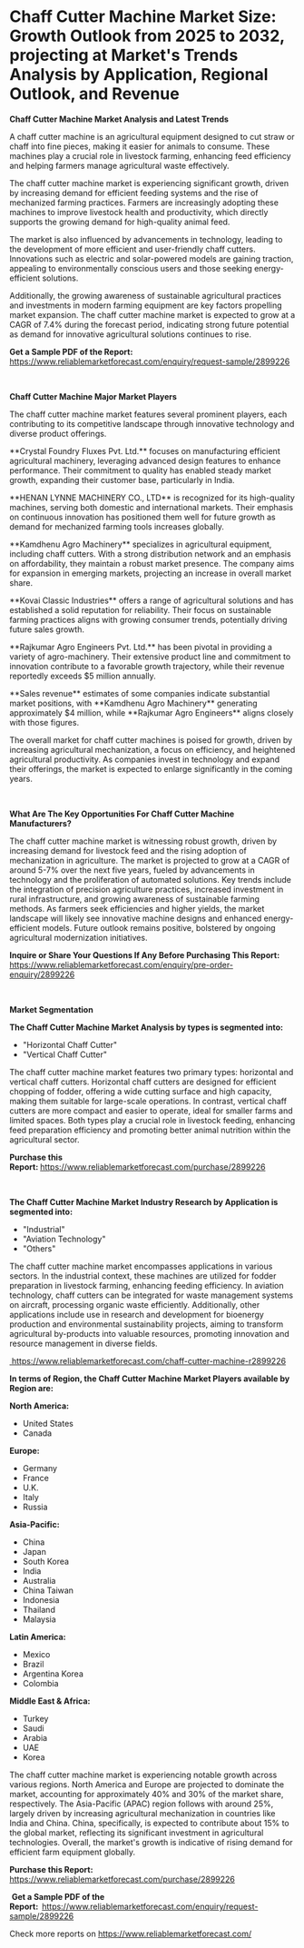 <p><h1>Chaff Cutter Machine Market Size: Growth Outlook from 2025 to 2032, projecting at Market's Trends Analysis by Application, Regional Outlook, and Revenue</h1></p><p><strong>Chaff Cutter Machine Market Analysis and Latest Trends</strong></p>
<p><p>A chaff cutter machine is an agricultural equipment designed to cut straw or chaff into fine pieces, making it easier for animals to consume. These machines play a crucial role in livestock farming, enhancing feed efficiency and helping farmers manage agricultural waste effectively.</p><p>The chaff cutter machine market is experiencing significant growth, driven by increasing demand for efficient feeding systems and the rise of mechanized farming practices. Farmers are increasingly adopting these machines to improve livestock health and productivity, which directly supports the growing demand for high-quality animal feed.</p><p>The market is also influenced by advancements in technology, leading to the development of more efficient and user-friendly chaff cutters. Innovations such as electric and solar-powered models are gaining traction, appealing to environmentally conscious users and those seeking energy-efficient solutions.</p><p>Additionally, the growing awareness of sustainable agricultural practices and investments in modern farming equipment are key factors propelling market expansion. The chaff cutter machine market is expected to grow at a CAGR of 7.4% during the forecast period, indicating strong future potential as demand for innovative agricultural solutions continues to rise.</p></p>
<p><strong>Get a Sample PDF of the Report:&nbsp;</strong> <a href="https://www.reliablemarketforecast.com/enquiry/request-sample/2899226?utm_campaign=3458&utm_medium=2&utm_source=Github&utm_content=ia&utm_term=15032025&utm_id=chaff-cutter-machine">https://www.reliablemarketforecast.com/enquiry/request-sample/2899226</a></p>
<p>&nbsp;</p>
<p><strong>Chaff Cutter Machine Major Market Players</strong></p>
<p><p>The chaff cutter machine market features several prominent players, each contributing to its competitive landscape through innovative technology and diverse product offerings.</p><p>**Crystal Foundry Fluxes Pvt. Ltd.** focuses on manufacturing efficient agricultural machinery, leveraging advanced design features to enhance performance. Their commitment to quality has enabled steady market growth, expanding their customer base, particularly in India.</p><p>**HENAN LYNNE MACHINERY CO., LTD** is recognized for its high-quality machines, serving both domestic and international markets. Their emphasis on continuous innovation has positioned them well for future growth as demand for mechanized farming tools increases globally.</p><p>**Kamdhenu Agro Machinery** specializes in agricultural equipment, including chaff cutters. With a strong distribution network and an emphasis on affordability, they maintain a robust market presence. The company aims for expansion in emerging markets, projecting an increase in overall market share.</p><p>**Kovai Classic Industries** offers a range of agricultural solutions and has established a solid reputation for reliability. Their focus on sustainable farming practices aligns with growing consumer trends, potentially driving future sales growth.</p><p>**Rajkumar Agro Engineers Pvt. Ltd.** has been pivotal in providing a variety of agro-machinery. Their extensive product line and commitment to innovation contribute to a favorable growth trajectory, while their revenue reportedly exceeds $5 million annually.</p><p>**Sales revenue** estimates of some companies indicate substantial market positions, with **Kamdhenu Agro Machinery** generating approximately $4 million, while **Rajkumar Agro Engineers** aligns closely with those figures. </p><p>The overall market for chaff cutter machines is poised for growth, driven by increasing agricultural mechanization, a focus on efficiency, and heightened agricultural productivity. As companies invest in technology and expand their offerings, the market is expected to enlarge significantly in the coming years.</p></p>
<p>&nbsp;</p>
<p><strong>What Are The Key Opportunities For Chaff Cutter Machine Manufacturers?</strong></p>
<p><p>The chaff cutter machine market is witnessing robust growth, driven by increasing demand for livestock feed and the rising adoption of mechanization in agriculture. The market is projected to grow at a CAGR of around 5-7% over the next five years, fueled by advancements in technology and the proliferation of automated solutions. Key trends include the integration of precision agriculture practices, increased investment in rural infrastructure, and growing awareness of sustainable farming methods. As farmers seek efficiencies and higher yields, the market landscape will likely see innovative machine designs and enhanced energy-efficient models. Future outlook remains positive, bolstered by ongoing agricultural modernization initiatives.</p></p>
<p><strong>Inquire or Share Your Questions If Any Before Purchasing This Report:</strong> <a href="https://www.reliablemarketforecast.com/enquiry/pre-order-enquiry/2899226?utm_campaign=3458&utm_medium=2&utm_source=Github&utm_content=ia&utm_term=15032025&utm_id=chaff-cutter-machine">https://www.reliablemarketforecast.com/enquiry/pre-order-enquiry/2899226</a></p>
<p>&nbsp;</p>
<p><strong>Market Segmentation</strong></p>
<p><strong>The Chaff Cutter Machine Market Analysis by types is segmented into:</strong></p>
<p><ul><li>"Horizontal Chaff Cutter"</li><li>"Vertical Chaff Cutter"</li></ul></p>
<p><p>The chaff cutter machine market features two primary types: horizontal and vertical chaff cutters. Horizontal chaff cutters are designed for efficient chopping of fodder, offering a wide cutting surface and high capacity, making them suitable for large-scale operations. In contrast, vertical chaff cutters are more compact and easier to operate, ideal for smaller farms and limited spaces. Both types play a crucial role in livestock feeding, enhancing feed preparation efficiency and promoting better animal nutrition within the agricultural sector.</p></p>
<p><strong>Purchase this Report:&nbsp;</strong><a href="https://www.reliablemarketforecast.com/purchase/2899226?utm_campaign=3458&utm_medium=2&utm_source=Github&utm_content=ia&utm_term=15032025&utm_id=chaff-cutter-machine">https://www.reliablemarketforecast.com/purchase/2899226</a></p>
<p>&nbsp;</p>
<p><strong>The Chaff Cutter Machine Market Industry Research by Application is segmented into:</strong></p>
<p><ul><li>"Industrial"</li><li>"Aviation Technology"</li><li>"Others"</li></ul></p>
<p><p>The chaff cutter machine market encompasses applications in various sectors. In the industrial context, these machines are utilized for fodder preparation in livestock farming, enhancing feeding efficiency. In aviation technology, chaff cutters can be integrated for waste management systems on aircraft, processing organic waste efficiently. Additionally, other applications include use in research and development for bioenergy production and environmental sustainability projects, aiming to transform agricultural by-products into valuable resources, promoting innovation and resource management in diverse fields.</p></p>
<p><a href="https://www.reliablemarketforecast.com/chaff-cutter-machine-r2899226?utm_campaign=3458&utm_medium=2&utm_source=Github&utm_content=ia&utm_term=15032025&utm_id=chaff-cutter-machine">&nbsp;https://www.reliablemarketforecast.com/chaff-cutter-machine-r2899226</a></p>
<p><strong>In terms of Region, the Chaff Cutter Machine Market Players available by Region are:</strong></p>
<p>
    <p> <strong> North America: </strong>
        <ul>
            <li>United States</li>
            <li>Canada</li>
        </ul>
        </p> 
    <p> <strong> Europe: </strong>
        <ul>
            <li>Germany</li>
            <li>France</li>
            <li>U.K.</li>
            <li>Italy</li>
            <li>Russia</li>
        </ul>
        </p> 
    <p> <strong> Asia-Pacific: </strong>
        <ul>
            <li>China</li>
            <li>Japan</li>
            <li>South Korea</li>
            <li>India</li>
            <li>Australia</li>
            <li>China Taiwan</li>
            <li>Indonesia</li>
            <li>Thailand</li>
            <li>Malaysia</li>
        </ul>
        </p> 
    <p> <strong> Latin America: </strong>
        <ul>
            <li>Mexico</li>
            <li>Brazil</li>
            <li>Argentina Korea</li>
            <li>Colombia</li>
        </ul>
        </p> 
    <p> <strong> Middle East & Africa: </strong>
        <ul>
            <li>Turkey</li>
            <li>Saudi</li>
            <li>Arabia</li>
            <li>UAE</li>
            <li>Korea</li>
        </ul>
    </p>
    </p>
<p><p>The chaff cutter machine market is experiencing notable growth across various regions. North America and Europe are projected to dominate the market, accounting for approximately 40% and 30% of the market share, respectively. The Asia-Pacific (APAC) region follows with around 25%, largely driven by increasing agricultural mechanization in countries like India and China. China, specifically, is expected to contribute about 15% to the global market, reflecting its significant investment in agricultural technologies. Overall, the market's growth is indicative of rising demand for efficient farm equipment globally.</p></p>
<p><strong>Purchase this Report: </strong><a href="https://www.reliablemarketforecast.com/purchase/2899226?utm_campaign=3458&utm_medium=2&utm_source=Github&utm_content=ia&utm_term=15032025&utm_id=chaff-cutter-machine">https://www.reliablemarketforecast.com/purchase/2899226</a></p>
<p>&nbsp;<strong>Get a Sample PDF of the Report:&nbsp;&nbsp;</strong><a href="https://www.reliablemarketforecast.com/enquiry/request-sample/2899226?utm_campaign=3458&utm_medium=2&utm_source=Github&utm_content=ia&utm_term=15032025&utm_id=chaff-cutter-machine">https://www.reliablemarketforecast.com/enquiry/request-sample/2899226</a></p>
<p><strong></strong></p>
<p>Check more reports on <a href="https://www.reliablemarketforecast.com/?utm_campaign=3458&utm_medium=2&utm_source=Github&utm_content=ia&utm_term=15032025&utm_id=chaff-cutter-machine">https://www.reliablemarketforecast.com/</a></p>